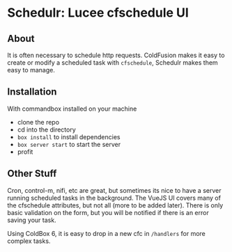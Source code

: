 # Schedulr: Lucee cfschedule UI

## About

It is often necessary to schedule http requests. ColdFusion makes it easy to create or modify a scheduled task with `cfschedule`, Schedulr makes them easy to manage.

## Installation

With commandbox installed on your machine
* clone the repo
* cd into the directory
* `box install` to install dependencies
* `box server start` to start the server
* profit
## Other Stuff

Cron, control-m, nifi, etc are great, but sometimes its nice to have a server running scheduled tasks in the background. The VueJS UI covers many of the cfschedule attributes, but not all (more to be added later). There is only basic validation on the form, but you will be notified if there is an error saving your task.

Using ColdBox 6, it is easy to drop in a new cfc in `/handlers` for more complex tasks.
